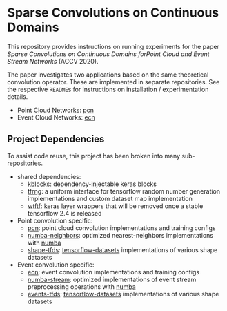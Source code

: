 # Sparse Convolutions on Continuous Domains

This repository provides instructions on running experiments for the paper _Sparse Convolutions on Continuous Domains forPoint Cloud and Event Stream Networks_ (ACCV 2020).

The paper investigates two applications based on the same theoretical convolution operator. These are implemented in separate repositories. See the respective `README`s for instructions on installation / experimentation details.

- Point Cloud Networks: [pcn](https://github.com/jackd/pcn.git)
- Event Cloud Networks: [ecn](https://github.com/jackd/ecn.git)

## Project Dependencies

To assist code reuse, this project has been broken into many sub-repositories.

- shared dependencies:
  - [kblocks](https://github.com/jackd/kblocks): dependency-injectable keras blocks
  - [tfrng](https://github.com/jackd/tfrng): a uniform interface for tensorflow random number generation implementations and custom dataset map implementation
  - [wtftf](https://github.com/jackd/wtftf): keras layer wrappers that will be removed once a stable tensorflow 2.4 is released
- Point convolution specific:
  - [pcn](https://github.com/jackd/pcn): point cloud convolution implementations and training configs
  - [numba-neighbors](https://github.com/jackd/numba-neighbors): optimized nearest-neighbors implementations with [numba](https://numba.pydata.org/)
  - [shape-tfds](https://github.com/jackd/shape-tfds): [tensorflow-datasets](https://github.com/tensorflow/datasets) implementations of various shape datasets
- Event convolution specific:
  - [ecn](https://github.com/jackd/ecn): event convolution implementations and training configs
  - [numba-stream](https://github.com/jackd/numba-stream): optimized implementations of event stream preprocessing operations with [numba](https://numba.pydata.org/)
  - [events-tfds](https://github.com/jackd/events-tfds): [tensorflow-datasets](https://github.com/tensorflow/datasets) implementations of various shape datasets
